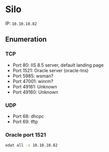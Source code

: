 # Silo

IP: `10.10.10.82`

## Enumeration

### TCP

- Port 80: IIS 8.5 server, default landing page
- Port 1521: Oracle server (oracle-tns)
- Port 5985: wsman?
- Port 47001: winrm?
- Port 49161: Unknown
- Port 49160: Unknown

### UDP

- Port 68: dhcpc
- Port 69: tftp

### Oracle port 1521

```sh
odat all -s 10.10.10.82
```
